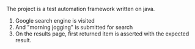 The project is a test automation framework written on java.
1. Google search engine is visited
2. And "morning jogging" is submitted for search
3. On the results page, first returned item is asserted with the expected result.
